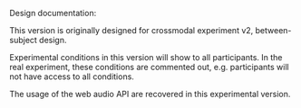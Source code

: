 Design documentation:

<!-- 2017.6.5 -->
This version is originally designed for crossmodal experiment v2, between-subject design. 

Experimental conditions in this version will show to all participants. In the real experiment, these conditions are commented out, e.g. participants will not have access to all conditions. 

<!-- 2019.6.8 -->

The usage of the web audio API are recovered in this experimental version.
